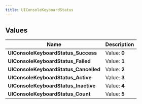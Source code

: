 ```yaml
---
title: UIConsoleKeyboardStatus
---
```


## Values
| Name | Description |
| ---- | ----------- |
| **UIConsoleKeyboardStatus_Success** | Value: **0** |
| **UIConsoleKeyboardStatus_Failed** | Value: **1** |
| **UIConsoleKeyboardStatus_Cancelled** | Value: **2** |
| **UIConsoleKeyboardStatus_Active** | Value: **3** |
| **UIConsoleKeyboardStatus_Inactive** | Value: **4** |
| **UIConsoleKeyboardStatus_Count** | Value: **5** |


